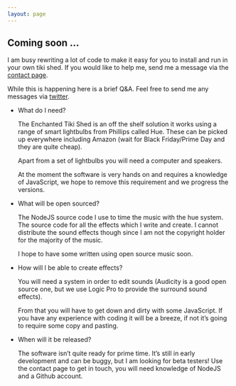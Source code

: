 ```yaml
---
layout: page
---
```

## Coming soon ...

I am busy rewriting a lot of code to make it easy for you to install and run in your own tiki shed. If you would like to help me, send me a message via the [contact page](/contact).

While this is happening here is a brief Q&A. Feel free to send me any messages via [twitter](https://twitter.com/tikished).

<ul class="q-a">
	<li>
		<div class="question">What do I need?</div>
		<div class="answer">
			<p>
				The Enchanted Tiki Shed is an off the shelf solution it works using a range of smart lightbulbs from Phillips called Hue. These can be picked up everywhere including Amazon (wait for Black Friday/Prime Day and they are quite cheap).
			</p>
			<p>
				Apart from a set of lightbulbs you will need a computer and speakers.
			</p>
			<p>
				At the moment the software is very hands on and requires a knowledge of JavaScript, we hope to remove this requirement and we progress the versions.
			</p>
		</div>
	</li>
	<li>
		<div class="question">What will be open sourced?</div>
		<div class="answer">
			<p>
				The NodeJS source code I use to time the music with the hue system. The source code for all the effects which I write and create. I cannot distribute the sound effects though since I am not the copyright holder for the majority of the music.
			</p>
			<p>
				I hope to have some written using open source music soon.
			</p>
		</div>
	</li>
	<li>
		<div class="question">How will I be able to create effects?</div>
		<div class="answer">
			<p>
				You will need a system in order to edit sounds (Audicity is a good open source one, but we use Logic Pro to provide the surround sound effects).
			</p>
			<p>
				From that you will have to get down and dirty with some JavaScript. If you have any experience with coding it will be a breeze, if not it’s going to require some copy and pasting.
			</p>
		</div>
	</li>
	<li>
		<div class="question">When will it be released?</div>
		<div class="answer">
			<p>
				The software isn’t quite ready for prime time. It’s still in early development and can be buggy, but I am looking for beta testers! Use the contact page to get in touch, you will need knowledge of NodeJS and a Github account.
			</p>
		</div>
	</li>
</ul>